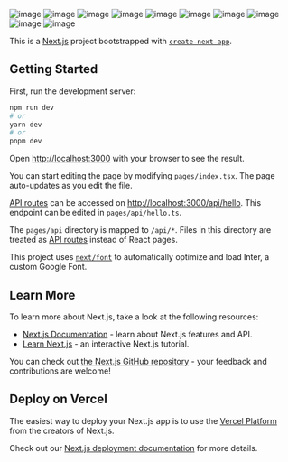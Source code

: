 ![image](https://user-images.githubusercontent.com/44144438/220451434-33cd694f-db9a-42d1-a0b5-c99b2579b586.png)
![image](https://user-images.githubusercontent.com/44144438/220451443-209c902c-68c5-492c-9005-7df9c706ab7f.png)
![image](https://user-images.githubusercontent.com/44144438/220452017-5ed046d3-fd34-4e10-9955-0eeb4c313ee6.png)
![image](https://user-images.githubusercontent.com/44144438/220451726-fda32d65-a614-47fc-a79f-abe79fa41115.png)
![image](https://user-images.githubusercontent.com/44144438/220452058-015219f5-3ffd-4815-b172-4f4e9fb06414.png)
![image](https://user-images.githubusercontent.com/44144438/220452361-60abfb2f-12f5-4d7f-8636-dbf61ab57659.png)
![image](https://user-images.githubusercontent.com/44144438/220452369-1d4f923a-34ea-4fa3-a1ad-925195be78f4.png)
![image](https://user-images.githubusercontent.com/44144438/220452551-7515bf5a-37ed-4850-8bfc-71206c391573.png)
![image](https://user-images.githubusercontent.com/44144438/220452555-b5e62ac3-0924-4376-8890-9bd1016d0874.png)
![image](https://user-images.githubusercontent.com/44144438/220453420-57cef34e-bd61-4ff0-8d35-3a20bdf5b2f1.png)


This is a [Next.js](https://nextjs.org/) project bootstrapped with [`create-next-app`](https://github.com/vercel/next.js/tree/canary/packages/create-next-app).

## Getting Started

First, run the development server:

```bash
npm run dev
# or
yarn dev
# or
pnpm dev
```

Open [http://localhost:3000](http://localhost:3000) with your browser to see the result.

You can start editing the page by modifying `pages/index.tsx`. The page auto-updates as you edit the file.

[API routes](https://nextjs.org/docs/api-routes/introduction) can be accessed on [http://localhost:3000/api/hello](http://localhost:3000/api/hello). This endpoint can be edited in `pages/api/hello.ts`.

The `pages/api` directory is mapped to `/api/*`. Files in this directory are treated as [API routes](https://nextjs.org/docs/api-routes/introduction) instead of React pages.

This project uses [`next/font`](https://nextjs.org/docs/basic-features/font-optimization) to automatically optimize and load Inter, a custom Google Font.

## Learn More

To learn more about Next.js, take a look at the following resources:

- [Next.js Documentation](https://nextjs.org/docs) - learn about Next.js features and API.
- [Learn Next.js](https://nextjs.org/learn) - an interactive Next.js tutorial.

You can check out [the Next.js GitHub repository](https://github.com/vercel/next.js/) - your feedback and contributions are welcome!

## Deploy on Vercel

The easiest way to deploy your Next.js app is to use the [Vercel Platform](https://vercel.com/new?utm_medium=default-template&filter=next.js&utm_source=create-next-app&utm_campaign=create-next-app-readme) from the creators of Next.js.

Check out our [Next.js deployment documentation](https://nextjs.org/docs/deployment) for more details.
